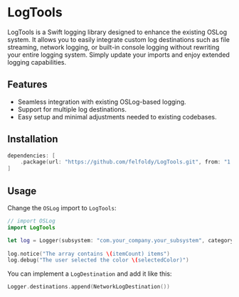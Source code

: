 # LogTools

LogTools is a Swift logging library designed to enhance the existing OSLog system.
It allows you to easily integrate custom log destinations such as file streaming, network logging, or built-in console logging without rewriting your entire logging system.
Simply update your imports and enjoy extended logging capabilities.

## Features

- Seamless integration with existing OSLog-based logging.
- Support for multiple log destinations.
- Easy setup and minimal adjustments needed to existing codebases.

## Installation

```swift
dependencies: [
    .package(url: "https://github.com/felfoldy/LogTools.git", from: "1.0.1")
]
```

## Usage

Change the `OSLog` import to `LogTools`:

```swift
// import OSLog
import LogTools

let log = Logger(subsystem: "com.your_company.your_subsystem", category: "your_category_name")
            
log.notice("The array contains \(itemCount) items")
log.debug("The user selected the color \(selectedColor)")
```

You can implement a `LogDestination` and add it like this:
```swift
Logger.destinations.append(NetworkLogDestination())
```

